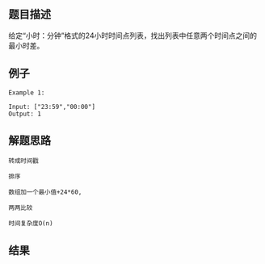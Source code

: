 ## 题目描述

给定“小时：分钟”格式的24小时时间点列表，找出列表中任意两个时间点之间的最小时差。

## 例子
```
Example 1:

Input: ["23:59","00:00"]
Output: 1
```
## 解题思路

    转成时间戳
    
    排序
    
    数组加一个最小值+24*60,

    两两比较

    时间复杂度O(n)

## 结果
